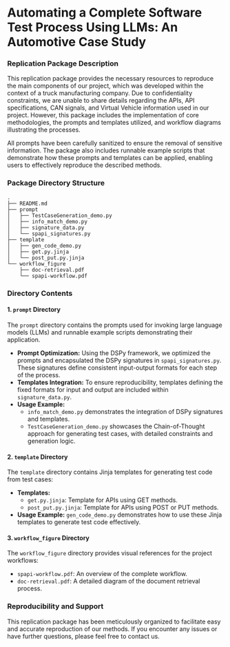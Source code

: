 # Automating a Complete Software Test Process Using LLMs: An Automotive Case Study
### Replication Package Description

This replication package provides the necessary resources to reproduce the main components of our project, which was developed within the context of a truck manufacturing company. Due to confidentiality constraints, we are unable to share details regarding the APIs, API specifications, CAN signals, and Virtual Vehicle information used in our project. However, this package includes the implementation of core methodologies, the prompts and templates utilized, and workflow diagrams illustrating the processes.

All prompts have been carefully sanitized to ensure the removal of sensitive information. The package also includes runnable example scripts that demonstrate how these prompts and templates can be applied, enabling users to effectively reproduce the described methods.

### Package Directory Structure
```
.
├── README.md
├── prompt
│   ├── TestCaseGeneration_demo.py
│   ├── info_match_demo.py
│   ├── signature_data.py
│   └── spapi_signatures.py
├── template
│   ├── gen_code_demo.py
│   ├── get.py.jinja
│   └── post_put.py.jinja
└── workflow_figure
    ├── doc-retrieval.pdf
    └── spapi-workflow.pdf
```

### Directory Contents

#### 1. `prompt` Directory
The `prompt` directory contains the prompts used for invoking large language models (LLMs) and runnable example scripts demonstrating their application. 

- **Prompt Optimization:** Using the DSPy framework, we optimized the prompts and encapsulated the DSPy signatures in `spapi_signatures.py`. These signatures define consistent input-output formats for each step of the process.
- **Templates Integration:** To ensure reproducibility, templates defining the fixed formats for input and output are included within `signature_data.py`.
- **Usage Example:**
  - `info_match_demo.py` demonstrates the integration of DSPy signatures and templates.
  - `TestCaseGeneration_demo.py` showcases the Chain-of-Thought approach for generating test cases, with detailed constraints and generation logic.

#### 2. `template` Directory
The `template` directory contains Jinja templates for generating test code from test cases:

- **Templates:**
  - `get.py.jinja`: Template for APIs using GET methods.
  - `post_put.py.jinja`: Template for APIs using POST or PUT methods.
- **Usage Example:** `gen_code_demo.py` demonstrates how to use these Jinja templates to generate test code effectively.

#### 3. `workflow_figure` Directory
The `workflow_figure` directory provides visual references for the project workflows:

- `spapi-workflow.pdf`: An overview of the complete workflow.
- `doc-retrieval.pdf`: A detailed diagram of the document retrieval process.

### Reproducibility and Support
This replication package has been meticulously organized to facilitate easy and accurate reproduction of our methods. If you encounter any issues or have further questions, please feel free to contact us.

